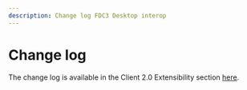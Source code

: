 ```yaml
---
description: Change log FDC3 Desktop interop
---
```


# Change log

The change log is available in the Client 2.0 Extensibility section [here](../../admin-guide/change-log/client-2.0-apis/).






